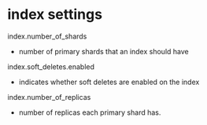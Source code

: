 # index settings

index.number_of_shards
- number of primary shards that an index should have

index.soft_deletes.enabled
- indicates whether soft deletes are enabled on the index


index.number_of_replicas
- number of replicas each primary shard has.



